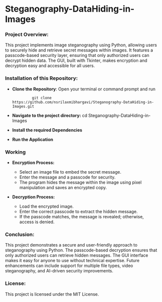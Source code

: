 # Steganography-DataHiding-in-Images

### Project Overview:
This project implements image steganography using Python, allowing users to securely hide and retrieve secret messages within images. It features a passcode-based security layer, ensuring that only authorized users can decrypt hidden data. The GUI, built with Tkinter, makes encryption and decryption easy and accessible for all users.

### Installation of this Repository:
- __Clone the Repository__: Open your terminal or command prompt and run <br>


               git clone https://github.com/nsrilaxmibhargavi/Steganography-DataHiding-in-Images.git

  
- __Navigate to the project directory:__
  cd Steganography-DataHiding-in-Images

- __Install the required Dependencies__
- __Run the Application__



### Working

- __Encryption Process:__

   - Select an image file to embed the secret message.
   - Enter the message and a passcode for security.
   - The program hides the message within the image using pixel manipulation and saves an encrypted copy.

- __Decryption Process:__
    - Load the encrypted image.
    - Enter the correct passcode to extract the hidden message.
    - If the passcode matches, the message is revealed; otherwise, access is denied.
  
### Conclusion:

This project demonstrates a secure and user-friendly approach to steganography using Python.
The passcode-based decryption ensures that only authorized users can retrieve hidden messages.
The GUI interface makes it easy for anyone to use without technical expertise.
Future enhancements can include support for multiple file types, video steganography, and AI-driven security improvements.

### License:
This project is licensed under the MIT License.
